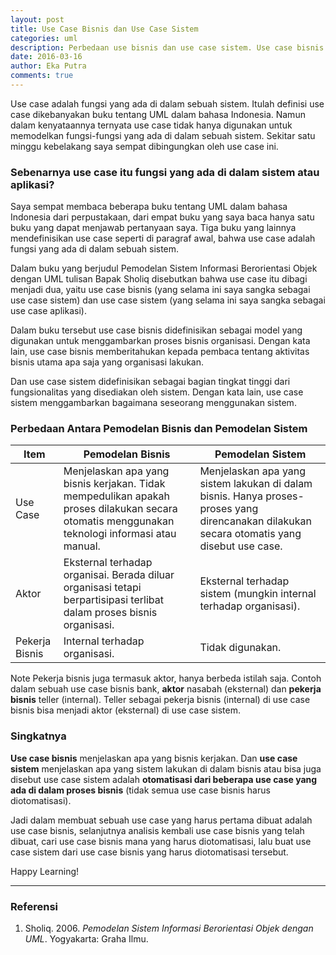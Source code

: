 ```yaml
---
layout: post
title: Use Case Bisnis dan Use Case Sistem
categories: uml
description: Perbedaan use bisnis dan use case sistem. Use case bisnis adalah model yang digunakan untuk menggambarkan proses bisnis organisasi. Dan use case sistem adalah bagian tingkat tinggi dari fungsionalitas yang disediakan oleh sistem.
date: 2016-03-16
author: Eka Putra
comments: true
---
```


Use case adalah fungsi yang ada di dalam sebuah sistem. Itulah definisi use case dikebanyakan buku tentang UML dalam bahasa Indonesia. Namun dalam kenyataannya ternyata use case tidak hanya digunakan untuk memodelkan fungsi-fungsi yang ada di dalam sebuah sistem. Sekitar satu minggu kebelakang saya sempat dibingungkan oleh use case ini.

<h3 class="message">
	Sebenarnya use case itu fungsi yang ada di dalam sistem atau aplikasi?
</h3>

Saya sempat membaca beberapa buku tentang UML dalam bahasa Indonesia dari perpustakaan, dari empat buku yang saya baca hanya satu buku yang dapat menjawab pertanyaan saya. Tiga buku yang lainnya mendefinisikan use case seperti di paragraf awal, bahwa use case adalah fungsi yang ada di dalam sebuah sistem.

Dalam buku yang berjudul Pemodelan Sistem Informasi Berorientasi Objek dengan UML tulisan Bapak Sholiq disebutkan bahwa use case itu dibagi menjadi dua, yaitu use case bisnis (yang selama ini saya sangka sebagai use case sistem) dan use case sistem (yang selama ini saya sangka sebagai use case aplikasi).

Dalam buku tersebut use case bisnis didefinisikan sebagai model yang digunakan untuk menggambarkan proses bisnis organisasi. Dengan kata lain, use case bisnis memberitahukan kepada pembaca tentang aktivitas bisnis utama apa saja yang organisasi lakukan.

Dan use case sistem didefinisikan sebagai bagian tingkat tinggi dari fungsionalitas yang disediakan oleh sistem. Dengan kata lain, use case sistem menggambarkan bagaimana seseorang menggunakan sistem.

### Perbedaan Antara Pemodelan Bisnis dan Pemodelan Sistem

Item | Pemodelan Bisnis | Pemodelan Sistem
--- | --- | ---
Use Case | Menjelaskan apa yang bisnis kerjakan. Tidak mempedulikan apakah proses dilakukan secara otomatis menggunakan teknologi informasi atau manual. | Menjelaskan apa yang sistem lakukan di dalam bisnis. Hanya proses-proses yang direncanakan dilakukan secara otomatis yang disebut use case.
Aktor | Eksternal terhadap organisai. Berada diluar organisasi tetapi berpartisipasi terlibat dalam proses bisnis organisasi. | Eksternal terhadap sistem (mungkin internal terhadap organisasi).
Pekerja Bisnis | Internal terhadap organisasi. | Tidak digunakan.

<span class="box warning small">Note</span> Pekerja bisnis juga termasuk aktor, hanya berbeda istilah saja. Contoh dalam sebuah use case bisnis bank, **aktor** nasabah (eksternal) dan **pekerja bisnis** teller (internal). Teller sebagai pekerja bisnis (internal) di use case bisnis bisa menjadi aktor (eksternal) di use case sistem.

### Singkatnya
**Use case bisnis** menjelaskan apa yang bisnis kerjakan. Dan **use case sistem** menjelaskan apa yang sistem lakukan di dalam bisnis atau bisa juga disebut use case sistem adalah **otomatisasi dari beberapa use case yang ada di dalam proses bisnis** (tidak semua use case bisnis harus diotomatisasi).

Jadi dalam membuat sebuah use case yang harus pertama dibuat adalah use case bisnis, selanjutnya analisis kembali use case bisnis yang telah dibuat, cari use case bisnis mana yang harus diotomatisasi, lalu buat use case sistem dari use case bisnis yang harus diotomatisasi tersebut.

Happy Learning!

---

### Referensi
1. Sholiq. 2006. *Pemodelan Sistem Informasi Berorientasi Objek dengan UML*. Yogyakarta: Graha Ilmu.